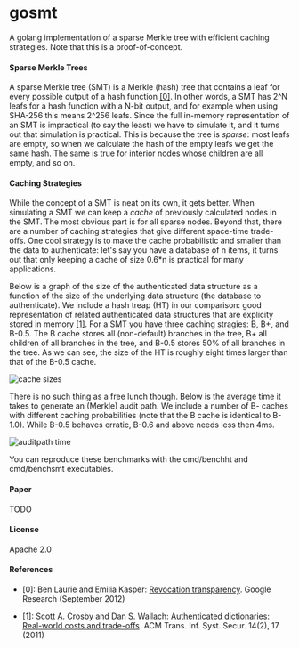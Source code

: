 # gosmt
A golang implementation of a sparse Merkle tree with efficient caching
strategies. Note that this is a proof-of-concept.

#### Sparse Merkle Trees
A sparse Merkle tree (SMT) is a Merkle (hash) tree that contains a leaf
for every possible output of a hash function
[[0]](http://www.links.org/files/RevocationTransparency.pdf).
In other words, a SMT has
2^N leafs for a hash function with a N-bit output, and for example when
using SHA-256 this means 2^256 leafs.
Since the full in-memory representation of an SMT is impractical (to say the
least) we have to simulate it, and it turns out that simulation is
practical. This is because the tree is _sparse_: most leafs are empty, so
when we calculate the hash of the empty leafs we get the same hash. The same
is true for interior nodes whose children are all empty, and so on.  

#### Caching Strategies
While the concept of a SMT is neat on its own, it gets better.
When simulating a SMT we can
keep a _cache_ of previously calculated nodes in the SMT. The most obvious part
is for all sparse nodes. Beyond that, there are a number of caching strategies
that give different space-time trade-offs. One cool strategy is to make the
cache probabilistic and smaller than the data to authenticate: let's say you
have a database of n items, it turns out that only keeping a cache of size 0.6*n
is practical for many applications.

Below is a graph of the size of the authenticated data structure as a function
of the size of the underlying data structure (the database to authenticate).
We include a hash treap (HT) in our comparison: good representation of
related authenticated data structures that are explicity stored in memory
[[1]](http://tamperevident.cs.rice.edu/papers/techreport-padbench.pdf).
For a SMT you have three caching stragies: B, B+, and B-0.5. The B cache stores
all (non-default) branches in the tree, B+ all children of all branches in the
tree, and B-0.5 stores 50% of all branches in the tree.
As we can see, the size of the HT is roughly eight times larger than that of
the B-0.5 cache.

![cache sizes](https://raw.github.com/pylls/gosmt/master/doc/cachesize.png)

There is no such thing as a free lunch though. Below is the average time it
takes to generate an (Merkle) audit path. We include a number of B- caches with
different caching probabilities (note that the B cache is identical to B-1.0).
While B-0.5 behaves erratic, B-0.6 and above needs less then 4ms.

![auditpath time](https://raw.github.com/pylls/gosmt/master/doc/auditpathgen.png)

You can reproduce these benchmarks with the cmd/benchht and cmd/benchsmt
executables.

#### Paper
TODO

#### License
Apache 2.0

#### References
* [0]: Ben Laurie and Emilia Kasper: [Revocation transparency](http://www.links.org/files/RevocationTransparency.pdf). Google Research (September 2012)

* [1]: Scott A. Crosby and Dan S. Wallach: [Authenticated dictionaries: Real-world
costs and trade-offs](http://tamperevident.cs.rice.edu/papers/techreport-padbench.pdf). ACM Trans. Inf. Syst. Secur. 14(2), 17 (2011)
